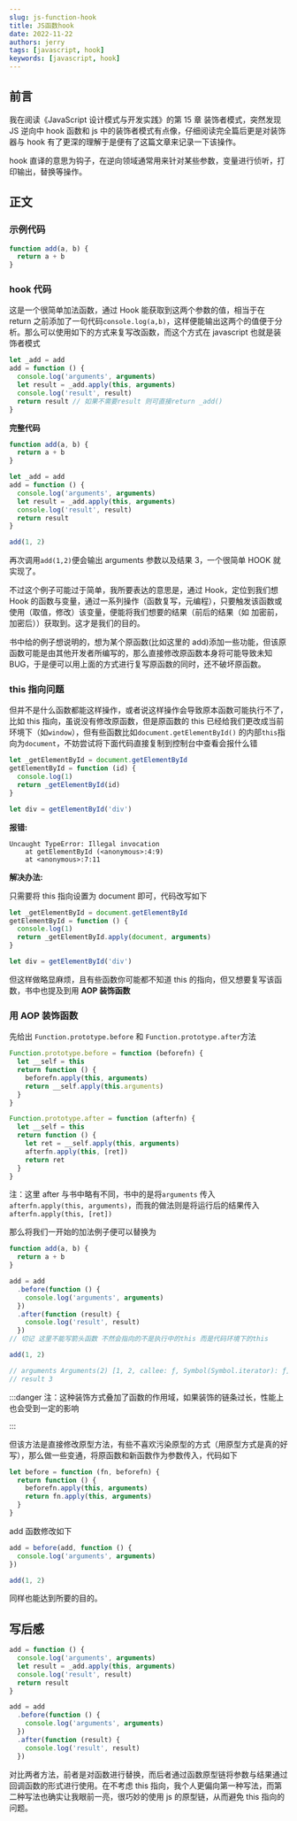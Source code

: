 ```yaml
---
slug: js-function-hook
title: JS函数hook
date: 2022-11-22
authors: jerry
tags: [javascript, hook]
keywords: [javascript, hook]
---
```


<!-- truncate -->

## 前言

我在阅读《JavaScript 设计模式与开发实践》的第 15 章 装饰者模式，突然发现 JS 逆向中 hook 函数和 js 中的装饰者模式有点像，仔细阅读完全篇后更是对装饰器与 hook 有了更深的理解于是便有了这篇文章来记录一下该操作。

hook 直译的意思为钩子，在逆向领域通常用来针对某些参数，变量进行侦听，打印输出，替换等操作。

## 正文

### 示例代码

```javascript
function add(a, b) {
  return a + b
}
```

### hook 代码

这是一个很简单加法函数，通过 Hook 能获取到这两个参数的值，相当于在 return 之前添加了一句代码`console.log(a,b)`，这样便能输出这两个的值便于分析。那么可以使用如下的方式来复写改函数，而这个方式在 javascript 也就是装饰者模式

```javascript
let _add = add
add = function () {
  console.log('arguments', arguments)
  let result = _add.apply(this, arguments)
  console.log('result', result)
  return result // 如果不需要result 则可直接return _add()
}
```

**完整代码**

```javascript
function add(a, b) {
  return a + b
}

let _add = add
add = function () {
  console.log('arguments', arguments)
  let result = _add.apply(this, arguments)
  console.log('result', result)
  return result
}

add(1, 2)
```

再次调用`add(1,2)`便会输出 arguments 参数以及结果 3，一个很简单 HOOK 就实现了。

不过这个例子可能过于简单，我所要表达的意思是，通过 Hook，定位到我们想 Hook 的函数与变量，通过一系列操作（函数复写，元编程），只要触发该函数或使用（取值，修改）该变量，便能将我们想要的结果（前后的结果（如 加密前，加密后））获取到。这才是我们的目的。

书中给的例子想说明的，想为某个原函数(比如这里的 add)添加一些功能，但该原函数可能是由其他开发者所编写的，那么直接修改原函数本身将可能导致未知 BUG，于是便可以用上面的方式进行复写原函数的同时，还不破坏原函数。

### this 指向问题

但并不是什么函数都能这样操作，或者说这样操作会导致原本函数可能执行不了，比如 this 指向，虽说没有修改原函数，但是原函数的 this 已经给我们更改成当前环境下（如`window`），但有些函数比如`document.getElementById()` 的内部`this`指向为`document`，不妨尝试将下面代码直接复制到控制台中查看会报什么错

```javascript
let _getElementById = document.getElementById
getElementById = function (id) {
  console.log(1)
  return _getElementById(id)
}

let div = getElementById('div')
```

**报错:**

```
Uncaught TypeError: Illegal invocation
    at getElementById (<anonymous>:4:9)
    at <anonymous>:7:11
```

**解决办法:**

只需要将 this 指向设置为 document 即可，代码改写如下

```javascript
let _getElementById = document.getElementById
getElementById = function () {
  console.log(1)
  return _getElementById.apply(document, arguments)
}

let div = getElementById('div')
```

但这样做略显麻烦，且有些函数你可能都不知道 this 的指向，但又想要复写该函数，书中也提及到用 **AOP 装饰函数**

### 用 AOP 装饰函数

先给出 `Function.prototype.before` 和 `Function.prototype.after`方法

```javascript
Function.prototype.before = function (beforefn) {
  let __self = this
  return function () {
    beforefn.apply(this, arguments)
    return __self.apply(this.arguments)
  }
}

Function.prototype.after = function (afterfn) {
  let __self = this
  return function () {
    let ret = __self.apply(this, arguments)
    afterfn.apply(this, [ret])
    return ret
  }
}
```

注：这里 after 与书中略有不同，书中的是将`arguments` 传入`afterfn.apply(this, arguments)`，而我的做法则是将运行后的结果传入 `afterfn.apply(this, [ret])`

那么将我们一开始的加法例子便可以替换为

```javascript
function add(a, b) {
  return a + b
}

add = add
  .before(function () {
    console.log('arguments', arguments)
  })
  .after(function (result) {
    console.log('result', result)
  })
// 切记 这里不能写箭头函数 不然会指向的不是执行中的this 而是代码环境下的this

add(1, 2)

// arguments Arguments(2) [1, 2, callee: ƒ, Symbol(Symbol.iterator): ƒ]
// result 3
```

:::danger 注：这种装饰方式叠加了函数的作用域，如果装饰的链条过长，性能上也会受到一定的影响

:::

但该方法是直接修改原型方法，有些不喜欢污染原型的方式（用原型方式是真的好写），那么做一些变通，将原函数和新函数作为参数传入，代码如下

```javascript
let before = function (fn, beforefn) {
  return function () {
    beforefn.apply(this, arguments)
    return fn.apply(this, arguments)
  }
}
```

add 函数修改如下

```javascript
add = before(add, function () {
  console.log('arguments', arguments)
})

add(1, 2)
```

同样也能达到所要的目的。

## 写后感

```javascript
add = function () {
  console.log('arguments', arguments)
  let result = _add.apply(this, arguments)
  console.log('result', result)
  return result
}
```

```javascript
add = add
  .before(function () {
    console.log('arguments', arguments)
  })
  .after(function (result) {
    console.log('result', result)
  })
```

对比两者方法，前者是对函数进行替换，而后者通过函数原型链将参数与结果通过回调函数的形式进行使用。在不考虑 this 指向，我个人更偏向第一种写法，而第二种写法也确实让我眼前一亮，很巧妙的使用 js 的原型链，从而避免 this 指向的问题。
